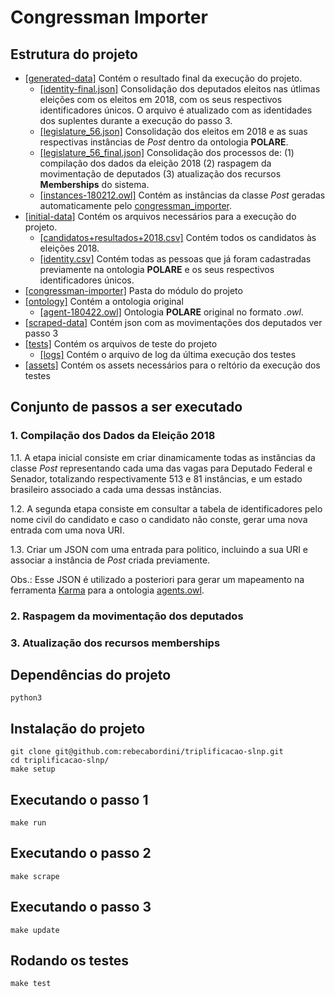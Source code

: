 # Congressman Importer

## Estrutura do projeto

- [[generated-data]](https://github.com/rebecabordini/triplificacao-slnp/tree/master/CongressmanImporter/generated-data) Contém o resultado final da execução do projeto.
	 * [[identity-final.json]](https://github.com/rebecabordini/triplificacao-slnp/blob/master/CongressmanImporter/generated-data/identity_final.csv) Consolidação dos deputados eleitos nas útlimas eleições com os eleitos em 2018, com os seus respectivos identificadores únicos. O arquivo é atualizado com as identidades dos suplentes durante a execução do passo 3.
 	* [[legislature_56.json]](https://raw.githubusercontent.com/rebecabordini/triplificacao-slnp/master/CongressmanImporter/generated-data/legislature_56.json) Consolidação dos eleitos em 2018 e as suas respectivas instâncias de *Post* dentro da ontologia **POLARE**.
    * [[legislature_56_final.json]](https://raw.githubusercontent.com/rebecabordini/triplificacao-slnp/master/CongressmanImporter/generated-data/legislature_56_final.json) Consolidação dos processos de: (1) compilação dos dados da eleição 2018 (2) raspagem da movimentação de deputados (3) atualização dos recursos **Memberships** do sistema.
 	* [[instances-180212.owl]](https://raw.githubusercontent.com/rebecabordini/triplificacao-slnp/master/CongressmanImporter/generated-data/instances-190212.owl) Contém as instâncias da classe *Post* geradas automaticamente pelo [congressman_importer](https://github.com/rebecabordini/triplificacao-slnp/tree/master/CongressmanImporter/congressman_importer).
- [[initial-data]](https://github.com/rebecabordini/triplificacao-slnp/tree/master/CongressmanImporter/initial-data) Contém os arquivos necessários para a execução do projeto.
	* [[candidatos+resultados+2018.csv]](https://github.com/rebecabordini/triplificacao-slnp/blob/master/CongressmanImporter/initial-data/candidatos%2Bresultados%2B2018.csv) Contém todos os candidatos às eleições 2018.
	* [[identity.csv]](https://github.com/rebecabordini/triplificacao-slnp/blob/master/CongressmanImporter/initial-data/identity.csv) Contém todas as pessoas que já foram cadastradas previamente na ontologia **POLARE** e os seus respectivos identificadores únicos.
- [[congressman-importer]](https://github.com/rebecabordini/triplificacao-slnp/tree/master/CongressmanImporter/congressman_importer) Pasta do módulo do projeto
- [[ontology]](https://github.com/rebecabordini/triplificacao-slnp/tree/master/CongressmanImporter/ontology) Contém a ontologia original 
	* [[agent-180422.owl]](https://github.com/rebecabordini/triplificacao-slnp/blob/master/CongressmanImporter/ontology/agent-180422.owl) Ontologia **POLARE** original no formato *.owl*.
- [[scraped-data]](https://github.com/rebecabordini/triplificacao-slnp/tree/master/CongressmanImporter/scraped-data) Contém json com as movimentações dos deputados ver passo 3
- [[tests]](https://github.com/rebecabordini/triplificacao-slnp/tree/master/CongressmanImporter/tests) Contém os arquivos de teste do projeto
	* [[logs]](https://github.com/rebecabordini/triplificacao-slnp/blob/master/CongressmanImporter/tests/logs) Contém o arquivo de log da última execução dos testes
- [[assets]](https://github.com/rebecabordini/triplificacao-slnp/tree/master/CongressmanImporter/assets) Contém os assets necessários para o reltório da execução dos testes


## Conjunto de passos a ser executado

### 1. Compilação dos Dados da Eleição 2018

1.1. A etapa inicial consiste em criar dinamicamente todas as instâncias da classe *Post* representando cada uma das vagas para Deputado Federal e Senador, totalizando respectivamente 513 e 81 instâncias, e um estado brasileiro associado a cada uma dessas instâncias.

1.2. A segunda etapa consiste em consultar a tabela de identificadores pelo nome civil do candidato e caso o candidato não conste, gerar uma nova entrada com uma nova URI.

1.3. Criar um JSON com uma entrada para politico, incluindo a sua URI e associar a instância de *Post* criada previamente.

Obs.: Esse JSON é utilizado a posteriori para gerar um mapeamento na ferramenta [Karma](https://usc-isi-i2.github.io/karma/) para a ontologia [agents.owl](https://github.com/rebecabordini/triplificacao-slnp/blob/master/CongressmanImporter/ontology/agent-180422.owl).

### 2. Raspagem da movimentação dos deputados

### 3. Atualização dos recursos memberships

## Dependências do projeto
	
`python3`

## Instalação do projeto
```
git clone git@github.com:rebecabordini/triplificacao-slnp.git
cd triplificacao-slnp/
make setup
```

## Executando o passo 1
`make run` 

## Executando o passo 2
`make scrape` 

## Executando o passo 3
`make update` 

## Rodando os testes
`make test` 